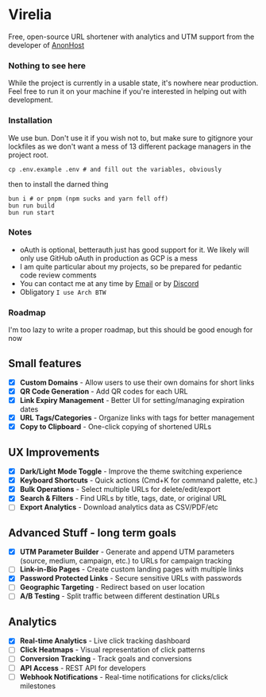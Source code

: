 # Virelia

Free, open-source URL shortener with analytics and UTM support from the developer of [AnonHost](https://github.com/keircn/AnonHost)

### Nothing to see here

While the project is currently in a usable state, it's nowhere near production. Feel free to run it on your machine if you're interested in helping out with development.

### Installation

We use bun. Don't use it if you wish not to, but make sure to gitignore your lockfiles as we don't want a mess of 13 different package managers in the project root.

```
cp .env.example .env # and fill out the variables, obviously
```

then to install the darned thing

```
bun i # or pnpm (npm sucks and yarn fell off)
bun run build
bun run start
```

### Notes

- oAuth is optional, betterauth just has good support for it. We likely will only use GitHub oAuth in production as GCP is a mess
- I am quite particular about my projects, so be prepared for pedantic code review comments
- You can contact me at any time by [Email](mailto:keircn@proton.me) or by [Discord](https://discord.com/users/1000571225808048188)
- Obligatory `I use Arch BTW`

### Roadmap

I'm too lazy to write a proper roadmap, but this should be good enough for now

## Small features

- [x] **Custom Domains** - Allow users to use their own domains for short links
- [x] **QR Code Generation** - Add QR codes for each URL
- [x] **Link Expiry Management** - Better UI for setting/managing expiration dates
- [x] **URL Tags/Categories** - Organize links with tags for better management
- [x] **Copy to Clipboard** - One-click copying of shortened URLs

## UX Improvements

- [x] **Dark/Light Mode Toggle** - Improve the theme switching experience
- [x] **Keyboard Shortcuts** - Quick actions (Cmd+K for command palette, etc.)
- [x] **Bulk Operations** - Select multiple URLs for delete/edit/export
- [x] **Search & Filters** - Find URLs by title, tags, date, or original URL
- [ ] **Export Analytics** - Download analytics data as CSV/PDF/etc

## Advanced Stuff - long term goals

- [x] **UTM Parameter Builder** - Generate and append UTM parameters (source, medium, campaign, etc.) to URLs for campaign tracking
- [ ] **Link-in-Bio Pages** - Create custom landing pages with multiple links
- [x] **Password Protected Links** - Secure sensitive URLs with passwords
- [ ] **Geographic Targeting** - Redirect based on user location
- [ ] **A/B Testing** - Split traffic between different destination URLs

## Analytics

- [x] **Real-time Analytics** - Live click tracking dashboard
- [ ] **Click Heatmaps** - Visual representation of click patterns
- [ ] **Conversion Tracking** - Track goals and conversions
- [ ] **API Access** - REST API for developers
- [ ] **Webhook Notifications** - Real-time notifications for clicks/click milestones
